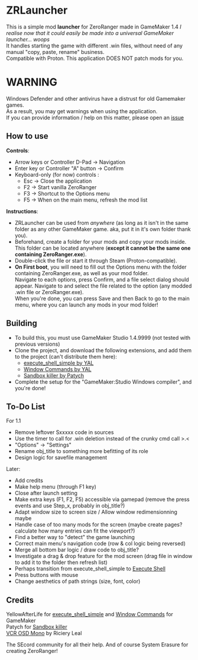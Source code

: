 # ZRLauncher
This is a simple mod **launcher** for ZeroRanger made in GameMaker 1.4
*I realise now that it could easily be made into a universal GameMaker launcher... woops*  
It handles starting the game with different .win files, without need of any manual "copy, paste, rename" business.  
Compatible with Proton. 
This application DOES NOT patch mods for you.  

# WARNING
Windows Defender and other antivirus have a distrust for old Gamemaker games.  
As a result, you may get warnings when using the application.  
If you can provide information / help on this matter, please open an [issue](https://github.com/somebirby/ZRLauncher/issues)  

## How to use
**Controls**:
- Arrow keys or Controller D-Pad -> Navigation  
- Enter key or Controller "A" button -> Confirm  
- Keyboard-only (for now) controls :  
  + Esc -> Close the application  
  + F2 -> Start vanilla ZeroRanger  
  + F3 -> Shortcut to the Options menu  
  + F5 -> When on the main menu, refresh the mod list  

**Instructions**:
- ZRLauncher can be used from *anywhere* (as long as it isn't in the same folder as any other GameMaker game. aka, put it in it's own folder thank you).  
- Beforehand, create a folder for your mods and copy your mods inside. This folder can be located anywhere (**except it cannot be the same one containing ZeroRanger.exe**).  
- Double-click the file or start it through Steam (Proton-compatible).  
- **On First boot**, you will need to fill out the Options menu with the folder containing ZeroRanger.exe, as well as your mod folder.  
Navigate to each options, press Confirm, and a file select dialog should appear. Navigate to and select the file related to the option (any modded .win file or ZeroRanger.exe).  
When you're done, you can press Save and then Back to go to the main menu, where you can launch any mods in your mod folder!  

## Building
- To build this, you must use GameMaker Studio 1.4.9999 (not tested with previous versions)   
- Clone the project, and download the following extensions, and add them to the project (can't distribute them here):  
  + [execute_shell_simple by YAL](https://yellowafterlife.itch.io/gamemaker-execute-shell-simple)
  + [Window Commands by YAL](https://yellowafterlife.itch.io/gamemaker-window-commands)
  + [Sandbox killer by Patych](https://marketplace.gamemaker.io/assets/5725/sandbox-killer)  
- Complete the setup for the "GameMaker:Studio Windows compiler", and you're done!   

## To-Do List
For 1.1 
- Remove leftover Sxxxxx code in sources
- Use the timer to call for .win deletion instead of the crunky cmd call >.<
- "Options" -> "Settings"
- Rename obj_title to something more befitting of its role
- Design logic for savefile management  
  
Later:  
- Add credits
- Make help menu (through F1 key)  
- Close after launch setting  
- Make extra keys (F1, F2, F5) accessible via gamepad (remove the press events and use Step_x, probably in obj_title?)  
- Adapt window size to screen size / Allow window redimensionning maybe  
- Handle case of too many mods for the screen (maybe create pages? calculate how many entries can fit the viewport?)    
- Find a better way to "detect" the game launching  
- Correct main menu's navigation code (row & col logic being reversed)  
- Merge all bottom bar logic / draw code to obj_title?    
- Investigate a drag & drop feature for the mod screen (drag file in window to add it to the folder then refresh list)  
- Perhaps transition from execute_shell_simple to [Execute Shell](https://forum.gamemaker.io/index.php?threads/execute-shell--for-windows-macos-and-ubuntu.7145/)  
- Press buttons with mouse  
- Change aesthetics of path strings (size, font, color)   

## Credits
YellowAfterLife for [execute_shell_simple](https://yellowafterlife.itch.io/gamemaker-execute-shell-simple) and [Window Commands](https://yellowafterlife.itch.io/gamemaker-window-commands) for GameMaker  
Patych for [Sandbox killer](https://marketplace.gamemaker.io/assets/5725/sandbox-killer)  
[VCR OSD Mono](https://www.dafont.com/vcr-osd-mono.font) by Riciery Leal

The SEcord community for all their help.
And of course System Erasure for creating ZeroRanger!  
